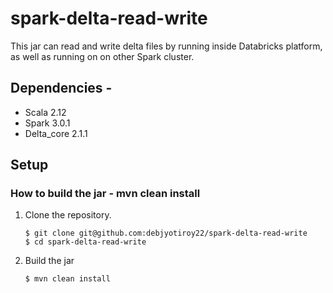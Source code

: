 # spark-delta-read-write

This jar can read and write delta files by running inside Databricks platform, as well as running on on other Spark cluster. 

## Dependencies - 
* Scala 2.12
* Spark 3.0.1
* Delta_core 2.1.1


## Setup
### How to build the jar - mvn clean install
1. Clone the repository.

   ```shell
   $ git clone git@github.com:debjyotiroy22/spark-delta-read-write
   $ cd spark-delta-read-write
   ```

2. Build the jar

   ```shell
   $ mvn clean install
   ```

 

